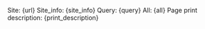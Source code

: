 Site: {url}
Site_info: {site_info}
Query: {query}
All: {all}
Page print description: {print_description}